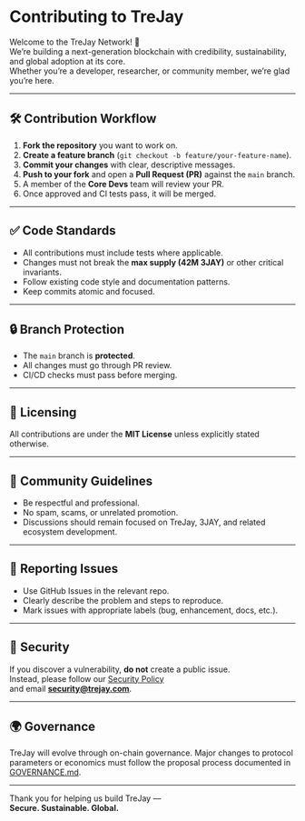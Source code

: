 # Contributing to TreJay

Welcome to the TreJay Network! 👋  
We’re building a next-generation blockchain with credibility, sustainability, and global adoption at its core.  
Whether you’re a developer, researcher, or community member, we’re glad you’re here.

---

## 🛠 Contribution Workflow

1. **Fork the repository** you want to work on.  
2. **Create a feature branch** (`git checkout -b feature/your-feature-name`).  
3. **Commit your changes** with clear, descriptive messages.  
4. **Push to your fork** and open a **Pull Request (PR)** against the `main` branch.  
5. A member of the **Core Devs** team will review your PR.  
6. Once approved and CI tests pass, it will be merged.  

---

## ✅ Code Standards

- All contributions must include tests where applicable.  
- Changes must not break the **max supply (42M 3JAY)** or other critical invariants.  
- Follow existing code style and documentation patterns.  
- Keep commits atomic and focused.  

---

## 🔒 Branch Protection

- The `main` branch is **protected**.  
- All changes must go through PR review.  
- CI/CD checks must pass before merging.  

---

## 📜 Licensing

All contributions are under the **MIT License** unless explicitly stated otherwise.  

---

## 🤝 Community Guidelines

- Be respectful and professional.  
- No spam, scams, or unrelated promotion.  
- Discussions should remain focused on TreJay, 3JAY, and related ecosystem development.  

---

## 🐛 Reporting Issues

- Use GitHub Issues in the relevant repo.  
- Clearly describe the problem and steps to reproduce.  
- Mark issues with appropriate labels (bug, enhancement, docs, etc.).  

---

## 🔐 Security

If you discover a vulnerability, **do not** create a public issue.  
Instead, please follow our [Security Policy](https://github.com/trejay-network/trejay-chain/blob/main/SECURITY.md)  
and email **security@trejay.com**.  

---

## 🌍 Governance

TreJay will evolve through on-chain governance. Major changes to protocol parameters or economics must follow the proposal process documented in [GOVERNANCE.md](https://github.com/trejay-network/docs/blob/main/GOVERNANCE.md).  

---

Thank you for helping us build TreJay —  
**Secure. Sustainable. Global.**
